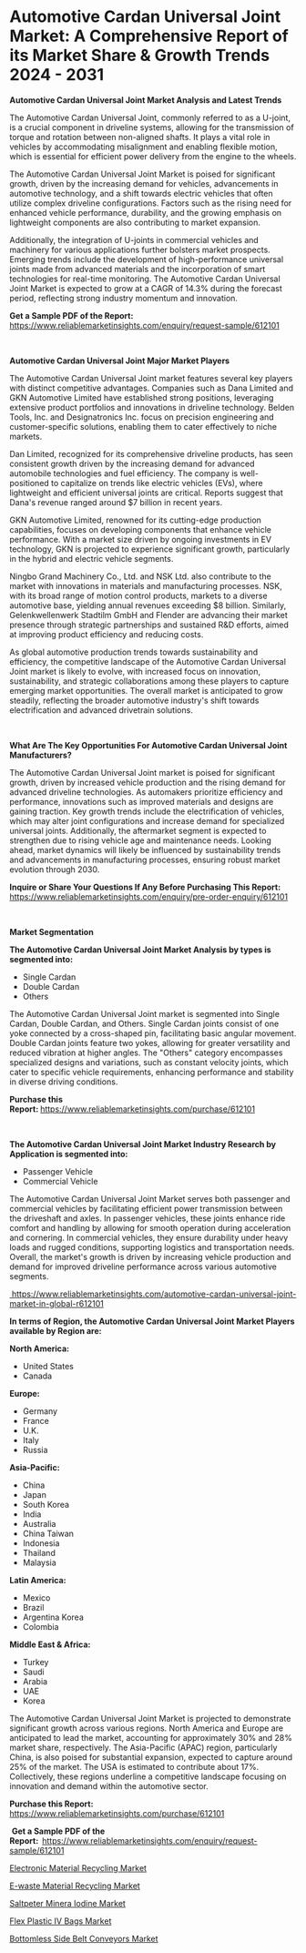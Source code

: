 <p><h1>Automotive Cardan Universal Joint Market: A Comprehensive Report of its Market Share & Growth Trends 2024 - 2031</h1></p><p><strong>Automotive Cardan Universal Joint Market Analysis and Latest Trends</strong></p>
<p><p>The Automotive Cardan Universal Joint, commonly referred to as a U-joint, is a crucial component in driveline systems, allowing for the transmission of torque and rotation between non-aligned shafts. It plays a vital role in vehicles by accommodating misalignment and enabling flexible motion, which is essential for efficient power delivery from the engine to the wheels.</p><p>The Automotive Cardan Universal Joint Market is poised for significant growth, driven by the increasing demand for vehicles, advancements in automotive technology, and a shift towards electric vehicles that often utilize complex driveline configurations. Factors such as the rising need for enhanced vehicle performance, durability, and the growing emphasis on lightweight components are also contributing to market expansion. </p><p>Additionally, the integration of U-joints in commercial vehicles and machinery for various applications further bolsters market prospects. Emerging trends include the development of high-performance universal joints made from advanced materials and the incorporation of smart technologies for real-time monitoring. The Automotive Cardan Universal Joint Market is expected to grow at a CAGR of 14.3% during the forecast period, reflecting strong industry momentum and innovation.</p></p>
<p><strong>Get a Sample PDF of the Report:&nbsp;</strong> <a href="https://www.reliablemarketinsights.com/enquiry/request-sample/612101?utm_campaign=1622&utm_medium=2&utm_source=Github&utm_content=ia&utm_term=12102024&utm_id=automotive-cardan-universal-joint">https://www.reliablemarketinsights.com/enquiry/request-sample/612101</a></p>
<p>&nbsp;</p>
<p><strong>Automotive Cardan Universal Joint Major Market Players</strong></p>
<p><p>The Automotive Cardan Universal Joint market features several key players with distinct competitive advantages. Companies such as Dana Limited and GKN Automotive Limited have established strong positions, leveraging extensive product portfolios and innovations in driveline technology. Belden Tools, Inc. and Designatronics Inc. focus on precision engineering and customer-specific solutions, enabling them to cater effectively to niche markets.</p><p>Dan Limited, recognized for its comprehensive driveline products, has seen consistent growth driven by the increasing demand for advanced automobile technologies and fuel efficiency. The company is well-positioned to capitalize on trends like electric vehicles (EVs), where lightweight and efficient universal joints are critical. Reports suggest that Dana's revenue ranged around $7 billion in recent years.</p><p>GKN Automotive Limited, renowned for its cutting-edge production capabilities, focuses on developing components that enhance vehicle performance. With a market size driven by ongoing investments in EV technology, GKN is projected to experience significant growth, particularly in the hybrid and electric vehicle segments.</p><p>Ningbo Grand Machinery Co., Ltd. and NSK Ltd. also contribute to the market with innovations in materials and manufacturing processes. NSK, with its broad range of motion control products, markets to a diverse automotive base, yielding annual revenues exceeding $8 billion. Similarly, Gelenkwellenwerk Stadtilm GmbH and Flender are advancing their market presence through strategic partnerships and sustained R&D efforts, aimed at improving product efficiency and reducing costs.</p><p>As global automotive production trends towards sustainability and efficiency, the competitive landscape of the Automotive Cardan Universal Joint market is likely to evolve, with increased focus on innovation, sustainability, and strategic collaborations among these players to capture emerging market opportunities. The overall market is anticipated to grow steadily, reflecting the broader automotive industry's shift towards electrification and advanced drivetrain solutions.</p></p>
<p>&nbsp;</p>
<p><strong>What Are The Key Opportunities For Automotive Cardan Universal Joint Manufacturers?</strong></p>
<p><p>The Automotive Cardan Universal Joint market is poised for significant growth, driven by increased vehicle production and the rising demand for advanced driveline technologies. As automakers prioritize efficiency and performance, innovations such as improved materials and designs are gaining traction. Key growth trends include the electrification of vehicles, which may alter joint configurations and increase demand for specialized universal joints. Additionally, the aftermarket segment is expected to strengthen due to rising vehicle age and maintenance needs. Looking ahead, market dynamics will likely be influenced by sustainability trends and advancements in manufacturing processes, ensuring robust market evolution through 2030.</p></p>
<p><strong>Inquire or Share Your Questions If Any Before Purchasing This Report:</strong> <a href="https://www.reliablemarketinsights.com/enquiry/pre-order-enquiry/612101?utm_campaign=1622&utm_medium=2&utm_source=Github&utm_content=ia&utm_term=12102024&utm_id=automotive-cardan-universal-joint">https://www.reliablemarketinsights.com/enquiry/pre-order-enquiry/612101</a></p>
<p>&nbsp;</p>
<p><strong>Market Segmentation</strong></p>
<p><strong>The Automotive Cardan Universal Joint Market Analysis by types is segmented into:</strong></p>
<p><ul><li>Single Cardan</li><li>Double Cardan</li><li>Others</li></ul></p>
<p><p>The Automotive Cardan Universal Joint market is segmented into Single Cardan, Double Cardan, and Others. Single Cardan joints consist of one yoke connected by a cross-shaped pin, facilitating basic angular movement. Double Cardan joints feature two yokes, allowing for greater versatility and reduced vibration at higher angles. The "Others" category encompasses specialized designs and variations, such as constant velocity joints, which cater to specific vehicle requirements, enhancing performance and stability in diverse driving conditions.</p></p>
<p><strong>Purchase this Report:&nbsp;</strong><a href="https://www.reliablemarketinsights.com/purchase/612101?utm_campaign=1622&utm_medium=2&utm_source=Github&utm_content=ia&utm_term=12102024&utm_id=automotive-cardan-universal-joint">https://www.reliablemarketinsights.com/purchase/612101</a></p>
<p>&nbsp;</p>
<p><strong>The Automotive Cardan Universal Joint Market Industry Research by Application is segmented into:</strong></p>
<p><ul><li>Passenger Vehicle</li><li>Commercial Vehicle</li></ul></p>
<p><p>The Automotive Cardan Universal Joint Market serves both passenger and commercial vehicles by facilitating efficient power transmission between the driveshaft and axles. In passenger vehicles, these joints enhance ride comfort and handling by allowing for smooth operation during acceleration and cornering. In commercial vehicles, they ensure durability under heavy loads and rugged conditions, supporting logistics and transportation needs. Overall, the market's growth is driven by increasing vehicle production and demand for improved driveline performance across various automotive segments.</p></p>
<p><a href="https://www.reliablemarketinsights.com/automotive-cardan-universal-joint-market-in-global-r612101?utm_campaign=1622&utm_medium=2&utm_source=Github&utm_content=ia&utm_term=12102024&utm_id=automotive-cardan-universal-joint">&nbsp;https://www.reliablemarketinsights.com/automotive-cardan-universal-joint-market-in-global-r612101</a></p>
<p><strong>In terms of Region, the Automotive Cardan Universal Joint Market Players available by Region are:</strong></p>
<p>
    <p> <strong> North America: </strong>
        <ul>
            <li>United States</li>
            <li>Canada</li>
        </ul>
        </p> 
    <p> <strong> Europe: </strong>
        <ul>
            <li>Germany</li>
            <li>France</li>
            <li>U.K.</li>
            <li>Italy</li>
            <li>Russia</li>
        </ul>
        </p> 
    <p> <strong> Asia-Pacific: </strong>
        <ul>
            <li>China</li>
            <li>Japan</li>
            <li>South Korea</li>
            <li>India</li>
            <li>Australia</li>
            <li>China Taiwan</li>
            <li>Indonesia</li>
            <li>Thailand</li>
            <li>Malaysia</li>
        </ul>
        </p> 
    <p> <strong> Latin America: </strong>
        <ul>
            <li>Mexico</li>
            <li>Brazil</li>
            <li>Argentina Korea</li>
            <li>Colombia</li>
        </ul>
        </p> 
    <p> <strong> Middle East & Africa: </strong>
        <ul>
            <li>Turkey</li>
            <li>Saudi</li>
            <li>Arabia</li>
            <li>UAE</li>
            <li>Korea</li>
        </ul>
    </p>
    </p>
<p><p>The Automotive Cardan Universal Joint Market is projected to demonstrate significant growth across various regions. North America and Europe are anticipated to lead the market, accounting for approximately 30% and 28% market share, respectively. The Asia-Pacific (APAC) region, particularly China, is also poised for substantial expansion, expected to capture around 25% of the market. The USA is estimated to contribute about 17%. Collectively, these regions underline a competitive landscape focusing on innovation and demand within the automotive sector.</p></p>
<p><strong>Purchase this Report: </strong><a href="https://www.reliablemarketinsights.com/purchase/612101?utm_campaign=1622&utm_medium=2&utm_source=Github&utm_content=ia&utm_term=12102024&utm_id=automotive-cardan-universal-joint">https://www.reliablemarketinsights.com/purchase/612101</a></p>
<p>&nbsp;<strong>Get a Sample PDF of the Report:&nbsp;&nbsp;</strong><a href="https://www.reliablemarketinsights.com/enquiry/request-sample/612101?utm_campaign=1622&utm_medium=2&utm_source=Github&utm_content=ia&utm_term=12102024&utm_id=automotive-cardan-universal-joint">https://www.reliablemarketinsights.com/enquiry/request-sample/612101</a></p>
<p><strong></strong></p>
<p><p><a href="https://www.linkedin.com/pulse/market-forecast-global-electronic-material-recycling-b0dvc?utm_campaign=1622&utm_medium=2&utm_source=Github&utm_content=ia&utm_term=12102024&utm_id=automotive-cardan-universal-joint">Electronic Material Recycling Market</a></p><p><a href="https://github.com/viktors14ni/Market-Research-Report-List-1/blob/main/e-waste-material-recycling-market.md?utm_campaign=1622&utm_medium=2&utm_source=Github&utm_content=ia&utm_term=12102024&utm_id=automotive-cardan-universal-joint">E-waste Material Recycling Market</a></p><p><a href="https://www.linkedin.com/pulse/saltpeter-minera-iodine-market-size-share-analysis-hwzwc?utm_campaign=1622&utm_medium=2&utm_source=Github&utm_content=ia&utm_term=12102024&utm_id=automotive-cardan-universal-joint">Saltpeter Minera Iodine Market</a></p><p><a href="https://www.linkedin.com/pulse/flex-plastic-iv-bags-market-size-growth-trends-statistics-cjxte?utm_campaign=1622&utm_medium=2&utm_source=Github&utm_content=ia&utm_term=12102024&utm_id=automotive-cardan-universal-joint">Flex Plastic IV Bags Market</a></p><p><a href="https://github.com/lavenaz9fufin/Market-Research-Report-List-1/blob/main/bottomless-side-belt-conveyors-market.md?utm_campaign=1622&utm_medium=2&utm_source=Github&utm_content=ia&utm_term=12102024&utm_id=automotive-cardan-universal-joint">Bottomless Side Belt Conveyors Market</a></p></p>